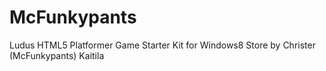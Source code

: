 # McFunkypants
Ludus HTML5 Platformer Game Starter Kit for Windows8 Store by Christer (McFunkypants) Kaitila
